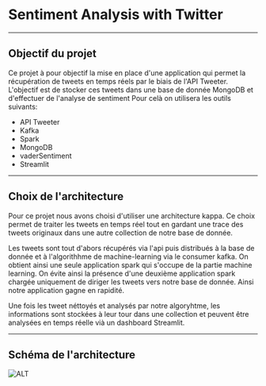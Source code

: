 # Sentiment Analysis with Twitter
***
## Objectif du projet

Ce projet à pour objectif la mise en place d'une application qui permet la récupération de tweets en temps réels par le biais de l'API Tweeter. L'objectif est de stocker ces tweets dans une base de donnée MongoDB et d'effectuer de l'analyse de sentiment  Pour celà on utilisera les outils suivants:
- API Tweeter
- Kafka
- Spark
- MongoDB
- vaderSentiment
- Streamlit
***
## Choix de l'architecture

Pour ce projet nous avons choisi d'utiliser une architecture kappa. Ce choix permet de traiter les tweets en temps réel tout en gardant une trace des tweets originaux dans une autre collection de notre base de donnée.

Les tweets sont tout d'abors récupérés via l'api puis distribués à la base de donnée et à l'algorithhme de machine-learning via le consumer kafka.
On obtient ainsi une seule application spark qui s'occupe de la partie machine learning. On évite ainsi la présence d'une deuxième application spark chargée uniquement de diriger les tweets vers notre base de donnée. Ainsi notre application gagne en rapidité.

Une fois les tweet néttoyés et analysés par notre algoryhtme, les informations sont stockées à leur tour dans une collection et peuvent être analysées en temps réelle vià un dashboard Streamlit.
***
## Schéma de l'architecture

![ALT](https://gitlab.com/cecilegltslmcs/twitter_sentimentanalysis/-/blob/main/Pipeline.drawio1.png)